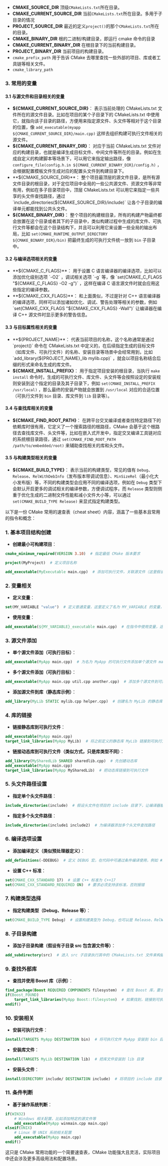 
- **CMAKE_SOURCE_DIR**
  顶级`CMakeLists.txt`所在目录。
- **CMAKE_CURRENT_SOURCE_DIR**
  当前`CMakeLists.txt`所在目录。多用于子目录的情况
- **PROJECT_SOURCE_DIR**
  最近的定义`project()`的那个`CMakeLists.txt`所在的目录。
- **CMAKE_BINARY_DIR**
  根的二进制/构建目录，即运行 cmake 命令的目录
- **CMAKE_CURRENT_BINARY_DIR**
  在根目录下的当前构建目录。
- **PROJECT_BINARY_DIR**
  当前项目的构建目录。
- `cmake_prefix_path`
  用于告诉 CMake 去哪里查找一些外部的项目、库或者工具链等相关文件。
- `cmake_library_path`



### 3. 常用的变量

#### 3.1 与源文件和目录相关的变量

- **${CMAKE_CURRENT_SOURCE_DIR}**：
  表示当前处理的 CMakeLists.txt 文件所在的源文件目录。比如在项目的某个子目录下的 CMakeLists.txt 中使用它，就指向该子目录的路径，方便用来指定源文件、头文件等相对于这个目录的位置，像 `add_executable(myapp ${CMAKE_CURRENT_SOURCE_DIR}/main.cpp)` 这样去组织构建可执行文件相关的源文件。
- **${CMAKE_CURRENT_BINARY_DIR}**：
  对应于当前 CMakeLists.txt 文件对应的构建目录，也就是编译生成目标文件、中间文件等所在的目录。例如在生成自定义的构建脚本等场景下，可以用它来指定输出路径，像 `configure_file(config.h.in ${CMAKE_CURRENT_BINARY_DIR}/config.h)` ，会根据配置模板文件生成对应的配置头文件到构建目录下。
- **${CMAKE_SOURCE_DIR}**：
  整个项目最顶层的源文件目录，是所有源文件目录的根目录，对于定位项目中全局的一些公共源文件、资源文件等非常有用，例如在多子目录项目中，顶层 CMakeLists.txt 可以用它来指定一些共享的头文件查找路径，通过 `include_directories(${CMAKE_SOURCE_DIR}/include)` 让各个子目录的编译单元都能找到公共头文件。
- **${CMAKE_BINARY_DIR}**：
  整个项目的构建根目录，所有的构建产物最终都会放置在这个目录或者其下的子目录中，类似构建过程中生成的库文件、可执行文件等都会在这个目录结构下，并且可以利用它来设置一些全局的输出布局，比如 `set(CMAKE_RUNTIME_OUTPUT_DIRECTORY ${CMAKE_BINARY_DIR}/bin)` 把最终生成的可执行文件统一放到 `bin` 子目录中。

#### 3.2 与编译选项相关的变量

- **${CMAKE_C_FLAGS}**：
  用于设置 C 语言编译器的编译选项，比如可以添加优化级别选项 `-O2` ，调试相关选项 `-g` 等，像 `set(CMAKE_C_FLAGS "${CMAKE_C_FLAGS} -O2 -g")` ，这样在编译 C 语言源文件时就会应用这些指定的编译参数。
- **${CMAKE_CXX_FLAGS}**：
  和上面类似，不过是针对 C++ 语言编译器的编译选项，同样可以添加诸如优化、调试、警告处理等相关的参数，例如 `set(CMAKE_CXX_FLAGS "${CMAKE_CXX_FLAGS} -Wall")` 让编译器在编译 C++ 源文件时显示更多的警告信息。

#### 3.3 与目标属性相关的变量

- **${PROJECT_NAME}**：
  代表当前项目的名称，这个名称通常是通过 `project()` 命令在 CMakeLists.txt 中定义的，在后续指定生成的目标文件（如库文件、可执行文件）的名称、安装目录等场景中会经常用到，比如 `add_library(${PROJECT_NAME}_lib mylib.cpp)` ，就会以项目名称结合后缀的形式来命名生成的库文件。
- **${CMAKE_INSTALL_PREFIX}**：
  用于指定项目安装的根目录，当执行 `make install` 命令时，生成的可执行文件、库文件、头文件等会按照设定的安装规则安装到这个指定的目录及其子目录下，例如 `set(CMAKE_INSTALL_PREFIX /usr/local)` ，那么最终的安装产物就会放置到 `/usr/local` 对应的合适位置（可执行文件到 `bin` 目录、库文件到 `lib` 目录等）。

#### 3.4 与查找库相关的变量

- **${CMAKE_FIND_ROOT_PATH}**：
  在跨平台交叉编译或者查找特定路径下的依赖库时很有用，它定义了一个搜索路径的根路径，CMake 会基于这个根路径去查找库文件、头文件等，比如在嵌入式开发中，指定交叉编译工具链对应的系统根目录路径，通过 `set(CMAKE_FIND_ROOT_PATH /path/to/embedded/root)` 来辅助查找相关的库和头文件。

#### 3.5 与构建类型相关的变量

- **${CMAKE_BUILD_TYPE}**：
  表示当前的构建类型，常见的值有 `Debug`、`Release`、`RelWithDebInfo`（发布版本带调试信息）、`MinSizeRel`（最小化大小发布版）等，不同的构建类型会应用不同的编译选项，例如在 `Debug` 类型下会默认开启更多的调试相关的编译参数，方便调试程序，而 `Release` 类型则侧重于优化生成的二进制文件性能和减小文件大小等，可以通过 `set(CMAKE_BUILD_TYPE Release)` 来显式指定构建类型。


以下是一份 CMake 常用的速查表（cheat sheet）内容，涵盖了一些基本且常用的指令和概念：

### 1. 基本项目结构创建
- **创建最小可构建项目**：
```cmake
cmake_minimum_required(VERSION 3.10)  # 指定最低 CMake 版本要求

project(MyProject)  # 定义项目名称

add_executable(MyExecutable main.cpp)  # 添加可执行文件，关联源文件（这里假设主源文件是 main.cpp）
```

### 2. 变量相关
- **定义变量**：
```cmake
set(MY_VARIABLE "value")  # 定义普通变量，这里定义了名为 MY_VARIABLE 的变量，值为 "value"
```
- **使用变量**：
```cmake
add_executable(${MY_VARIABLE}_executable main.cpp)  # 在指令中使用变量，这里会生成名为 value_executable 的可执行文件（假设 MY_VARIABLE 如上述定义）
```

### 3. 源文件添加
- **单个源文件添加（可执行目标）**：
```cmake
add_executable(MyApp main.cpp)  # 为名为 MyApp 的可执行文件添加单个源文件 main.cpp
```
- **多个源文件添加（可执行目标）**：
```cmake
add_executable(MyApp main.cpp util.cpp another.cpp)  # 添加多个源文件到可执行文件 MyApp
```
- **添加源文件到库（静态库示例）**：
```cmake
add_library(MyLib STATIC mylib.cpp helper.cpp)  # 创建名为 MyLib 的静态库，并添加相关源文件
```

### 4. 库的链接
- **链接静态库到可执行文件**：
```cmake
add_executable(MyApp main.cpp)
target_link_libraries(MyApp MyLib)  # 将之前定义的静态库 MyLib 链接到可执行文件 MyApp
```
- **链接动态库到可执行文件（类似方式，只是库类型不同）**：
```cmake
add_library(MySharedLib SHARED sharedlib.cpp)  # 先创建动态库
add_executable(MyApp main.cpp)
target_link_libraries(MyApp MySharedLib)  # 把动态库链接到可执行文件
```

### 5. 头文件路径设置
- **指定单个头文件路径**：
```cmake
include_directories(include)  # 假设头文件在项目的 include 目录下，让编译器能找到头文件
```
- **指定多个头文件路径**：
```cmake
include_directories(include1 include2)  # 为编译器添加多个头文件查找路径
```

### 6. 编译选项设置
- **添加编译定义（类似预处理器定义）**：
```cmake
add_definitions(-DDEBUG)  # 定义 DEBUG 宏，在代码中可通过条件编译使用，例如 #ifdef DEBUG
```
- **设置 C++ 标准**：
```cmake
set(CMAKE_CXX_STANDARD 17)  # 设置 C++ 标准为 C++17
set(CMAKE_CXX_STANDARD_REQUIRED ON)  # 要求必须支持该标准，否则报错
```

### 7. 构建类型选择
- **指定构建类型（Debug、Release 等）**：
```cmake
set(CMAKE_BUILD_TYPE Debug)  # 设置构建类型为 Debug，也可以是 Release、RelWithDebInfo 等
```

### 8. 子目录构建
- **添加子目录构建（假设有子目录 src 包含源文件等）**：
```cmake
add_subdirectory(src)  # 进入 src 子目录执行其中的 CMakeLists.txt 文件来构建该部分内容
```

### 9. 查找外部库
- **查找并使用 Boost 库（示例）**：
```cmake
find_package(Boost REQUIRED COMPONENTS filesystem)  # 查找 Boost 库，要求包含 filesystem 组件
if(Boost_FOUND)
    target_link_libraries(MyApp Boost::filesystem)  # 如果找到，链接到可执行文件 MyApp
endif()
```

### 10. 安装相关
- **安装可执行文件**：
```cmake
install(TARGETS MyApp DESTINATION bin)  # 将可执行文件 MyApp 安装到 bin 目录（安装后的目标目录，实际安装路径依系统等情况而定）
```
- **安装库文件**：
```cmake
install(TARGETS MyLib DESTINATION lib)  # 把库文件安装到 lib 目录
```
- **安装头文件**：
```cmake
install(DIRECTORY include/ DESTINATION include)  # 将项目的 include 目录下的头文件安装到目标系统的 include 目录
```

### 11. 条件判断
- **基于操作系统判断**：
```cmake
if(WIN32)
    # Windows 相关配置，比如添加特定的源文件等
    add_executable(MyApp winmain.cpp main.cpp)
elseif(UNIX)
    # Linux 等 UNIX 系统相关配置
    add_executable(MyApp main.cpp)
endif()
```

这只是 CMake 常用功能的一个简要速查表，CMake 功能强大且灵活，实际项目中还会涉及更多高级用法和配置场景。 